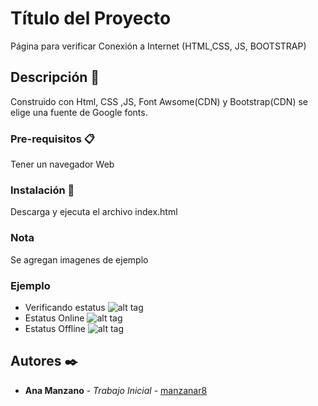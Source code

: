 # Título del Proyecto

Página para verificar Conexión a Internet (HTML,CSS, JS, BOOTSTRAP)

## Descripción 🚀

Construido con Html, CSS ,JS, Font Awsome(CDN) y Bootstrap(CDN) se elige una fuente de Google fonts.

### Pre-requisitos 📋

Tener un navegador Web

### Instalación 🔧

Descarga y ejecuta el archivo index.html

### Nota

Se agregan imagenes de ejemplo

### Ejemplo 
+ Verificando estatus
![alt tag](https://github.com/manzanar8/Proyectos_Basicos/blob/main/Proyectos/pageOffline/images/check.jpg?raw=true) 
+ Estatus Online
![alt tag](https://github.com/manzanar8/Proyectos_Basicos/blob/main/Proyectos/pageOffline/images/online.jpg?raw=true)
+ Estatus Offline
![alt tag](https://github.com/manzanar8/Proyectos_Basicos/blob/main/Proyectos/pageOffline/images/offline.jpg?raw=true)

## Autores ✒️

* **Ana Manzano** - *Trabajo Inicial* - [manzanar8](https://github.com/manzanar8)






